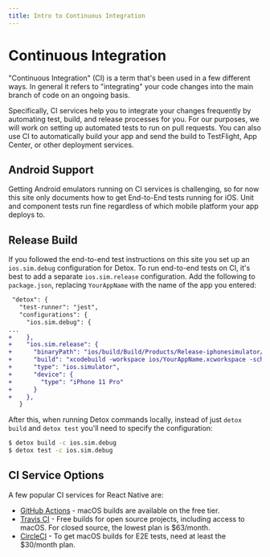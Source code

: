 ```yaml
---
title: Intro to Continuous Integration
---
```


# Continuous Integration

"Continuous Integration" (CI) is a term that's been used in a few different ways. In general it refers to "integrating" your code changes into the main branch of code on an ongoing basis.

Specifically, CI services help you to integrate your changes frequently by automating test, build, and release processes for you. For our purposes, we will work on setting up automated tests to run on pull requests. You can also use CI to automatically build your app and send the build to TestFlight, App Center, or other deployment services.

## Android Support

Getting Android emulators running on CI services is challenging, so for now this site only documents how to get End-to-End tests running for iOS. Unit and component tests run fine regardless of which mobile platform your app deploys to.

## Release Build

If you followed the end-to-end test instructions on this site you set up an `ios.sim.debug` configuration for Detox. To run end-to-end tests on CI, it's best to add a separate `ios.sim.release` configuration. Add the following to `package.json`, replacing `YourAppName` with the name of the app you entered:

```diff
 "detox": {
   "test-runner": "jest",
   "configurations": {
     "ios.sim.debug": {
...
+    },
+    "ios.sim.release": {
+      "binaryPath": "ios/build/Build/Products/Release-iphonesimulator/YourAppName.app",
+      "build": "xcodebuild -workspace ios/YourAppName.xcworkspace -scheme YourAppName -configuration Release -sdk iphonesimulator -derivedDataPath ios/build",
+      "type": "ios.simulator",
+      "device": {
+        "type": "iPhone 11 Pro"
+      }
+    },
   }
```

After this, when running Detox commands locally, instead of just `detox build` and `detox test` you'll need to specify the configuration:

```sh
$ detox build -c ios.sim.debug
$ detox test -c ios.sim.debug
```

## CI Service Options

A few popular CI services for React Native are:

- [GitHub Actions](/ci/github-actions) - macOS builds are available on the free tier.
- [Travis CI](/ci/travis-ci) - Free builds for open source projects, including access to macOS. For closed source, the lowest plan is $63/month.
- [CircleCI](/ci/circleci) - To get macOS builds for E2E tests, need at least the $30/month plan.
